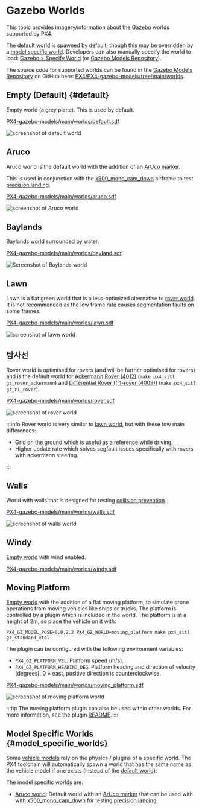 # Gazebo Worlds

This topic provides imagery/information about the [Gazebo](../sim_gazebo_gz/index.md) worlds supported by PX4.

The [default world](#default) is spawned by default, though this may be overridden by a [model specific world](#model_specific_worlds).
Developers can also manually specify the world to load: [Gazebo > Specify World](../sim_gazebo_gz/index.md#specify-world) (or [Gazebo Models Repository](../sim_gazebo_gz/gazebo_models.md#gazebo-models-repository-px4-gazebo-models)).

The source code for supported worlds can be found in the [Gazebo Models Repository](../sim_gazebo_gz/gazebo_models.md#gazebo-models-repository-px4-gazebo-models) on GitHub here: [PX4/PX4-gazebo-models/tree/main/worlds](https://github.com/PX4/PX4-gazebo-models/tree/main/worlds).

## Empty (Default) {#default}

Empty world (a grey plane).
This is used by default.

[PX4-gazebo-models/main/worlds/default.sdf](https://github.com/PX4/PX4-gazebo-models/blob/main/worlds/default.sdf)

![screenshot of default world](../../assets/simulation/gazebo/worlds/default.png)

## Aruco

Aruco world is the default world with the addition of an [ArUco marker](https://docs.opencv.org/4.x/d5/dae/tutorial_aruco_detection.html).

This is used in conjunction with the [x500_mono_cam_down](../sim_gazebo_gz/vehicles.md#x500-quadrotor-with-monocular-camera-down-facing) airframe to test [precision landing](../advanced_features/precland.md).

[PX4-gazebo-models/main/worlds/aruco.sdf](https://github.com/PX4/PX4-gazebo-models/blob/main/worlds/aruco.sdf)

![screenshot of Aruco world](../../assets/simulation/gazebo/worlds/aruco.png)

## Baylands

Baylands world surrounded by water.

[PX4-gazebo-models/main/worlds/bayland.sdf](https://github.com/PX4/PX4-gazebo-models/blob/main/worlds/baylands.sdf)

![Screenshot of Baylands world](../../assets/simulation/gazebo/worlds/baylands.png)

## Lawn

Lawn is a flat green world that is a less-optimized alternative to [rover world](#rover).
It is not recommended as the low frame rate causes segmentation faults on some frames.

[PX4-gazebo-models/main/worlds/lawn.sdf](https://github.com/PX4/PX4-gazebo-models/blob/main/worlds/lawn.sdf)

![screenshot of lawn world](../../assets/simulation/gazebo/worlds/lawn.png)

## 탐사선

Rover world is optimised for rovers (and will be further optimised for rovers) and is the default world for [Ackermann Rover (4012)](../frames_rover/index.md#ackermann) (`make px4_sitl gz_rover_ackermann`) and [Differential Rover ((r1-rover (4009))](../frames_rover/index.md#differential) (`make px4_sitl gz_r1_rover`).

[PX4-gazebo-models/main/worlds/rover.sdf](https://github.com/PX4/PX4-gazebo-models/blob/main/worlds/rover.sdf)

![screenshot of rover world](../../assets/simulation/gazebo/worlds/rover.png)

:::info
Rover world is very similar to [lawn world](#lawn), but with these tow main differences:

- Grid on the ground which is useful as a reference while driving.
- Higher update rate which solves segfault issues specifically with rovers with ackermann steering.

:::

## Walls

World with walls that is designed for testing [collision prevention](../computer_vision/collision_prevention.md).

[PX4-gazebo-models/main/worlds/walls.sdf](https://github.com/PX4/PX4-gazebo-models/blob/main/worlds/walls.sdf)

![screenshot of walls world](../../assets/simulation/gazebo/worlds/walls.png)

## Windy

[Empty world](#default) with wind enabled.

[PX4-gazebo-models/main/worlds/windy.sdf](https://github.com/PX4/PX4-gazebo-models/blob/main/worlds/windy.sdf)

## Moving Platform

<Badge type="tip" text="PX4 v1.16" />

[Empty world](#default) with the addition of a flat moving platform, to simulate drone operations from moving vehicles like ships or trucks. The platform is controlled by a plugin which is included in the world. The platform is at a height of 2m, so place the vehicle on it with:

```
PX4_GZ_MODEL_POSE=0,0,2.2 PX4_GZ_WORLD=moving_platform make px4_sitl gz_standard_vtol
```

The plugin can be configured with the following environment variables:

- `PX4_GZ_PLATFORM_VEL`: Platform speed (m/s).
- `PX4_GZ_PLATFORM_HEADING_DEG`: Platform heading and direction of velocity (degrees). 0 = east, positive direction is counterclockwise.

[PX4-gazebo-models/main/worlds/moving_platform.sdf](https://github.com/PX4/PX4-gazebo-models/blob/main/worlds/moving_platform.sdf)

![screenshot of moving platform world](../../assets/simulation/gazebo/worlds/moving_platform.png)

:::tip
The moving platform plugin can also be used within other worlds.
For more information, see the plugin [README](https://github.com/PX4/PX4-Autopilot/blob/main/src/modules/simulation/gz_plugins/moving_platform_controller/README.md).
:::

## Model Specific Worlds {#model_specific_worlds}

Some [vehicle models](../sim_gazebo_gz/vehicles.md) rely on the physics / plugins of a specific world.
The PX4 toolchain will automatically spawn a world that has the same name as the vehicle model if one exists (instead of the [default world](#default)):

The model specific worlds are:

- [Aruco world](#aruco): Default world with an [ArUco marker](https://docs.opencv.org/4.x/d5/dae/tutorial_aruco_detection.html) that can be used with with [x500_mono_cam_down](../sim_gazebo_gz/vehicles.md#x500-quadrotor-with-monocular-camera-down-facing) for testing [precision landing](../advanced_features/precland.md).
